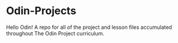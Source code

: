 # Odin-Projects

Hello Odin!
A repo for all of the project and lesson files accumulated throughout The Odin Project curriculum.